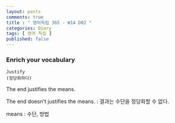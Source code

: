 ```yaml
---
layout: posts
comments: true
title : " 영어독립 365 - W14 D02 "
categories: Diary
tags: [ 영어 독립 ]
published: false
---
```


### Enrich your vocabulary

```
Justify
(정당화하다)
```

The end justifies the means.

The end doesn't justifies the means.
 : 결과는 수단을 정당화할 수 없다.

means
 : 수단, 방법
